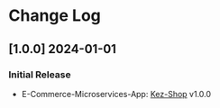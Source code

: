 # Change Log

## [1.0.0] 2024-01-01
### Initial Release
- E-Commerce-Microservices-App:  [Kez-Shop]() v1.0.0
